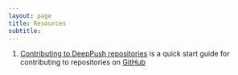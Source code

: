 ```yaml
---
layout: page
title: Resources
subtitle: 
---
```


1. [Contributing to DeepPush repositories](git-tutorial-01.md) is a quick start guide for contributing to repositories on [GitHub](https://github.com/deep-push360/toxicology)
